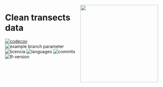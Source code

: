 <a href="https://www.islas.org.mx"><img src="https://www.islas.org.mx/img/logo.svg" align="right" width="256" /></a>

# Clean transects data
[![codecov](https://codecov.io/gh/IslasGECI/clean_transects_data/graph/badge.svg?token=wyxnwZypMA)](https://codecov.io/gh/IslasGECI/clean_camera_data)
![example branch
parameter](https://github.com/IslasGECI/clean_transects_data/actions/workflows/actions.yml/badge.svg)
![licencia](https://img.shields.io/github/license/IslasGECI/clean_transects_data)
![languages](https://img.shields.io/github/languages/top/IslasGECI/clean_transects_data)
![commits](https://img.shields.io/github/commit-activity/y/IslasGECI/clean_transects_data)
![R-version](https://img.shields.io/github/r-package/v/IslasGECI/clean_transects_data)


